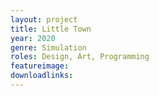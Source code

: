 ```yaml
---
layout: project
title: Little Town
year: 2020
genre: Simulation
roles: Design, Art, Programming
featureimage: 
downloadlinks:
---
```

